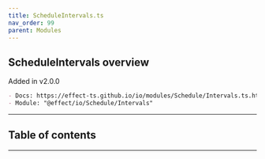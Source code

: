 ```yaml
---
title: ScheduleIntervals.ts
nav_order: 99
parent: Modules
---
```


## ScheduleIntervals overview

Added in v2.0.0

```md
- Docs: https://effect-ts.github.io/io/modules/Schedule/Intervals.ts.html
- Module: "@effect/io/Schedule/Intervals"
```

---

<h2 class="text-delta">Table of contents</h2>

---
